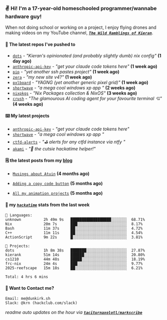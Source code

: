 ### ✌️ Hi! I'm a 17-year-old homeschooled programmer/wannabe hardware guy!

When not doing school or working on a project, I enjoy flying drones and making videos on my YouTube channel, [**_`The Wild Ramblings of Kieran`_**](https://youtube.com/@kieran.rambles).

#### 👷 The latest repos I've pushed to

- [`dots`](https://github.com/taciturnaxolotl/dots) - _"Kieran's opinionated (and probably slightly dumb) nix config"_ **(1 day ago)**
- [`anthropic-api-key`](https://github.com/taciturnaxolotl/anthropic-api-key) - _"get your claude code tokens here"_ **(1 week ago)**
- [`pip`](https://github.com/taciturnaxolotl/pip) - _"yet another ssh pastes project"_ **(1 week ago)**
- [`zera`](https://github.com/taciturnaxolotl/zera) - _"my new site v4?"_ **(1 week ago)**
- [`pxlboard`](https://github.com/taciturnaxolotl/pxlboard) - _"YAGNG (yet another generic pixel grid)"_ **(1 week ago)**
- [`shortwave`](https://github.com/taciturnaxolotl/shortwave) - _"a mega cool windows xp app "_ **(2 weeks ago)**
- [`nixpkgs`](https://github.com/NixOS/nixpkgs) - _"Nix Packages collection & NixOS"_ **(3 weeks ago)**
- [`crush`](https://github.com/charmbracelet/crush) - _"The glamourous AI coding agent for your favourite terminal 💘"_ **(4 weeks ago)**

#### ⌨️ My latest projects

- [`anthropic-api-key`](https://github.com/taciturnaxolotl/anthropic-api-key) - _"get your claude code tokens here"_
- [`shortwave`](https://github.com/taciturnaxolotl/shortwave) - _"a mega cool windows xp app "_
- [`ctfd-alerts`](https://github.com/taciturnaxolotl/ctfd-alerts) - _"⛳ alerts for any ctfd instance via ntfy "_
- [`akami`](https://github.com/taciturnaxolotl/akami) - _"🌷 the cutsie hackatime helper!"_

#### 🗒️ the latest posts from my [blog](https://dunkirk.sh)

- [`Musings about Atuin`](https://dunkirk.sh/blog/atuin/) **(4 months ago)**

- [`Adding a copy code button`](https://dunkirk.sh/blog/adding-a-copy-button/) **(5 months ago)**

- [`All my animation projects`](https://dunkirk.sh/blog/my-animations/) **(5 months ago)**



#### 📡 my [_`hackatime`_](https://waka.hackclub.com) stats from the last week

```text
💾 Languages:
unknown          2h 49m 9s   ██████████████████░░░░░░░  68.71%
Nix              20m 7s      ███░░░░░░░░░░░░░░░░░░░░░░  8.17%
Bash             11m 37s     ██░░░░░░░░░░░░░░░░░░░░░░░  4.72%
C++              11m 11s     ██░░░░░░░░░░░░░░░░░░░░░░░  4.54%
ActionScript     9m 22s      █░░░░░░░░░░░░░░░░░░░░░░░░  3.81%

💼 Projects:
dots             1h 8m 38s   ███████░░░░░░░░░░░░░░░░░░  27.87%
kierank          51m 14s     ██████░░░░░░░░░░░░░░░░░░░  20.80%
cs1210           44m 48s     █████░░░░░░░░░░░░░░░░░░░░  18.19%
frc-nix          24m 4s      ███░░░░░░░░░░░░░░░░░░░░░░  9.77%
2025-reefscape   15m 18s     ██░░░░░░░░░░░░░░░░░░░░░░░  6.21%

Total: 4 hrs 6 mins
```

#### 📮 Want to Contact me?

```text
Email: me@dunkirk.sh
Slack: @krn (hackclub.com/slack)
```

_readme auto updates on the hour via [**`taciturnaxolotl/markscribe`**](https://github.com/taciturnaxolotl/markscribe)_
